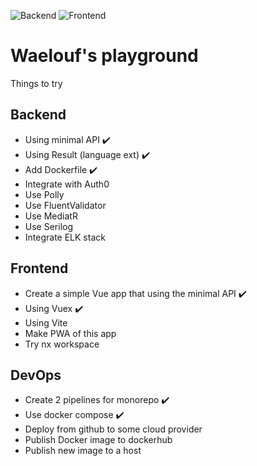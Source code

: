 ![Backend](https://github.com/waelouf/RanodmVuePractice/actions/workflows/backend.yml/badge.svg) 
![Frontend](https://github.com/waelouf/RanodmVuePractice/actions/workflows/vue-app.yml/badge.svg) 

# Waelouf's playground

Things to try 

## Backend
- Using minimal API ✔️
- Using Result (language ext) ✔️
- Add Dockerfile ✔️
- Integrate with Auth0
- Use Polly 
- Use FluentValidator
- Use MediatR
- Use Serilog
- Integrate ELK stack

## Frontend
- Create a simple Vue app that using the minimal API ✔️
- Using Vuex ✔️
- Using Vite
- Make PWA of this app
- Try nx workspace

## DevOps
- Create 2 pipelines for monorepo ✔️
- Use docker compose ✔️
- Deploy from github to some cloud provider
- Publish Docker image to dockerhub
- Publish new image to a host
